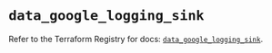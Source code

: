 # `data_google_logging_sink`

Refer to the Terraform Registry for docs: [`data_google_logging_sink`](https://registry.terraform.io/providers/hashicorp/google/6.1.0/docs/data-sources/logging_sink).
